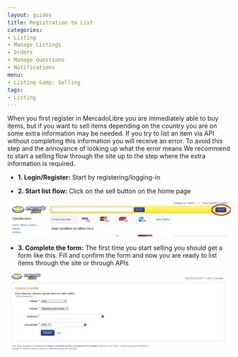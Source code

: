 ```yaml
---
layout: guides
title: Registration to List
categories: 
- Listing
- Manage Listings
- Orders
- Manage Questions
- Notifications
menu: 
- Listing &amp; Selling
tags: 
- Listing
---
```



When you first register in MercadoLibre you are immediately able to buy items, but if you want to sell items depending on the country you are on some extra information may be needed. If you try to list an item via API without completing this information you will receive an error. To avoid this step and the annoyance of looking up what the error means We recommend to start a selling flow through the site up to the step where the extra information is required.


- **1. Login/Register:** Start by registering/logging-in


- **2. Start list flow:** Click on the sell button on the home page


<img src="/images/list-flow-1.png"><br>

- **3. Complete the form:** The first time you start selling you should get a form like this. Fill and confirm the form and now you are ready to list items through the site or through APIs<br>


<img src="/images/list-flow-2.png">
